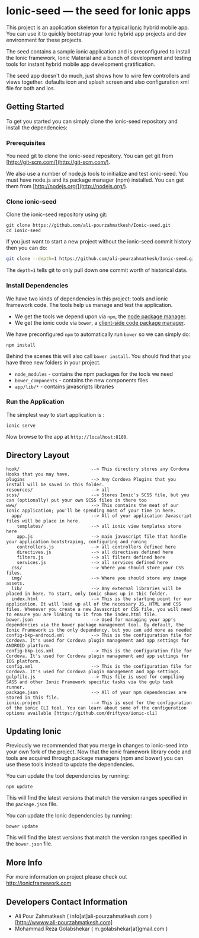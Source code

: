 # Ionic-seed — the seed for Ionic apps

This project is an application skeleton for a typical [Ionic](http://http://ionicframework.com/) hybrid mobile app.
You can use it to quickly bootstrap your Ionic hybrid app projects and dev environment for these projects.

The seed contains a sample ionic application and is preconfigured to install the Ionic
framework, Ionic Material and a bunch of development and testing tools for instant hybrid mobile app development gratification.

The seed app doesn't do much, just shows how to wire few controllers and views together. defaults icon and splash screen and also configuration xml file for both and ios.


## Getting Started

To get you started you can simply clone the ionic-seed repository and install the dependencies:

### Prerequisites

You need git to clone the ionic-seed repository. You can get git from
[http://git-scm.com/](http://git-scm.com/).

We also use a number of node.js tools to initialize and test ionic-seed. You must have node.js and its package manager (npm) installed.  You can get them from [http://nodejs.org/](http://nodejs.org/).

### Clone ionic-seed

Clone the ionic-seed repository using [git][git]:

```
git clone https://github.com/ali-pourzahmatkesh/Ionic-seed.git
cd ionic-seed
```

If you just want to start a new project without the ionic-seed commit history then you can do:

```bash
git clone --depth=1 https://github.com/ali-pourzahmatkesh/Ionic-seed.git <your-project-name>
```

The `depth=1` tells git to only pull down one commit worth of historical data.

### Install Dependencies

We have two kinds of dependencies in this project: tools and ionic framework code. The tools help us manage and test the application.

* We get the tools we depend upon via `npm`, the [node package manager][npm].
* We get the ionic code via `bower`, a [client-side code package manager][bower].

We have preconfigured `npm` to automatically run `bower` so we can simply do:

```
npm install
```

Behind the scenes this will also call `bower install`.  You should find that you have three new folders in your project.

* `node_modules` - contains the npm packages for the tools we need
* `bower_components` - contains the new components files
* `app/lib/*` - contains javascripts libraries

### Run the Application

The simplest way to start application is :

```
ionic serve
```

Now browse to the app at `http://localhost:8100`.



## Directory Layout

```
hook/                           --> This directory stores any Cordova Hooks that you may have.
plugins                         --> Any Cordova Plugins that you install will be saved in this folder.
resources/                      --> all
scss/                           --> Stores Ionic's SCSS file, but you can (optionally) put your own SCSS files in there too
www/                            --> This contains the meat of our Ionic application; you'll be spending most of your time in here.
  app/                          --> All of your application Javascript files will be place in here.
    templates/                  --> all ionic view templates store here
    app.js                      --> main javascript file that handle your application bootstraping, configuring and runing
    controllers.js              --> all controllers defined here
    directives.js               --> all directives defined here
    filters.js                  --> all filters defined here
    services.js                 --> all services defined here
  css/                          --> Where you should store your CSS files.
  img/                          --> Where you should store any image assets.
  lib/                          --> Any external libraries will be placed in here. To start, only Ionic shows up in this folder.
  index.html                    --> This is the starting point for our application. It will load up all of the necessary JS, HTML and CSS files. Whenever you create a new Javascript or CSS file, you will need to ensure you are linking to it from the index.html file.
bower.json                      --> Used for managing your app's dependencies via the bower package management tool. By default, the Ionic Framework is the only dependency, but you can add more as needed
config-bkp-android.xml          --> This is the configuration file for Cordova. It's used for Cordova plugin management and app settings for ANDROID platform.
config-bkp-ios.xml              --> This is the configuration file for Cordova. It's used for Cordova plugin management and app settings for IOS platform.
config.xml                      --> This is the configuration file for Cordova. It's used for Cordova plugin management and app settings.
gulpfile.js                     --> This file is used for compiling SASS and other Ionic Framework specific tasks via the gulp task runner.
package.json                    --> All of your npm dependencies are stored in this file.
ionic.project                   --> This is used for the configuration of the ionic CLI tool. You can learn about some of the configuration options available [https://github.com/driftyco/ionic-cli]
```

## Updating Ionic

Previously we recommended that you merge in changes to ionic-seed into your own fork of the project.
Now that the ionic framework library code and tools are acquired through package managers (npm and
bower) you can use these tools instead to update the dependencies.

You can update the tool dependencies by running:

```
npm update
```

This will find the latest versions that match the version ranges specified in the `package.json` file.

You can update the Ionic dependencies by running:

```
bower update
```

This will find the latest versions that match the version ranges specified in the `bower.json` file.

## More Info

For more information on project please check out http://ionicframework.com

[ionicframework]: http://ionicframework.com/
[git]: http://git-scm.com/
[bower]: http://bower.io
[npm]: https://www.npmjs.org/
[node]: http://nodejs.org

## Developers Contact Information

* Ali Pour Zahmatkesh ( info[at]ali-pourzahmatkesh.com ) [http://wwww.ali-pourzahmatkesh.com]
* Mohammad Reza Golabshekar ( m.golabshekar[at]gmail.com )